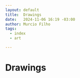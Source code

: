 ```yaml
---
layout: default
title:  Drawings
date:   2024-11-06 16:19 -03:00
author: Murcio Filho
tags:
  - index
  - art

---
```


# Drawings

